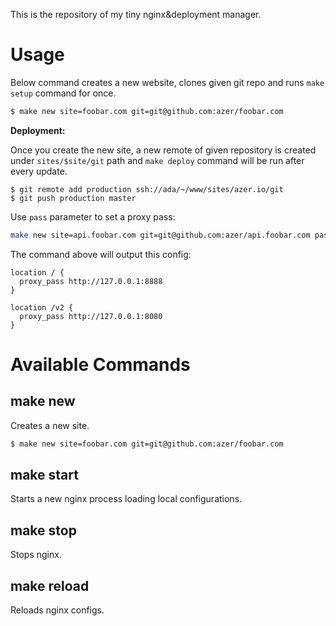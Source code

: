 This is the repository of my tiny nginx&deployment manager.

# Usage

Below command creates a new website, clones given git repo and runs
`make setup` command for once.

```bash
$ make new site=foobar.com git=git@github.com:azer/foobar.com
```

**Deployment:**

Once you create the new site, a new remote of given repository is created
under `sites/$site/git` path and `make deploy` command will be run after
every update.

```
$ git remote add production ssh://ada/~/www/sites/azer.io/git
$ git push production master
```

Use `pass` parameter to set a proxy pass:

```bash
make new site=api.foobar.com git=git@github.com:azer/api.foobar.com pass=/:http://127.0.0.1:8888,/v2:http://127.0.0.1:8080
```

The command above will output this config:

```nginx
location / {
  proxy_pass http://127.0.0.1:8888
}

location /v2 {
  proxy_pass http://127.0.0.1:8080
}
```

# Available Commands

## make new

Creates a new site.

```bash
$ make new site=foobar.com git=git@github.com:azer/foobar.com
```

## make start

Starts a new nginx process loading local configurations.

## make stop

Stops nginx.

## make reload

Reloads nginx configs.
